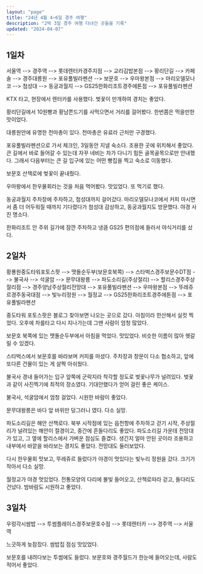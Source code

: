 ```yaml
---
layout: "page"
title: "24년 4월 4~6일 경주 여행"
description: "2박 3일 경주 여행 다녀간 곳들을 기록"
updated: "2024-04-07"
---
```


## 1일차

서울역 --> 경주역 --> 롯데렌터카경주지점 --> 교리김밥본점 --> 황리단길 --> 카페솔 --> 경주대릉원 --> 포유풀빌라펜션 --> 보문호 --> 우마왕본점 --> 마리오델모나코 --> 첨성대 --> 동궁과월지 --> GS25한화리조트경주에톤점 --> 포유풀빌라펜션

KTX 타고, 현장에서 렌터카를 사용했다. 벚꽃이 만개하여 경치는 좋았다.

황리단길에서 10원빵과 황남쫀드기를 사먹으면서 거리를 걸어봤다. 한번쯤은 먹을만한 맛이었다.

대릉원안에 유명한 천마총이 있다. 천마총은 유료라 근처만 구경했다.

포유풀빌라펜션으로 가서 체크인, 3일동안 지낼 숙소다. 조용한 곳에 위치해서 좋았다. 큰 길에서 바로 들어갈 수 있는데 자꾸 네비는 차가 다니기 힘든 골목골목으로만 안내했다. 그래서 다음부터는 큰 길 입구에 있는 어떤 빵집을 찍고 숙소로 이동했다.

보문호 산책로에 벚꽃이 끝내줬다.

우마왕에서 한우물회라는 것을 처음 먹어봤다. 맛있었다. 또 먹기로 했다.

동궁과월지 주차장에 주차하고, 첨성대까지 걸어갔다. 마리오델모나코에서 커피 마시면서 좀 더 어두워질 때까지 기다렸다가 첨성대 감상하고, 동궁과월지도 방문했다. 야경 사진 명소다.

한화리조트 안 주위 길가에 잠깐 주차하고 냉큼 GS25 편의점에 들러서 야식거리를 샀다.

## 2일차

황룡원중도타워포토스팟 --> 맷돌순두부(보문호북쪽) --> 스타벅스경주보문수DT점 --> 불국사 --> 석굴암 --> 문무대왕릉 --> 파도소리길(주상절리) --> 할리스경주주상절리점 --> 경주양남주상절리전망대 --> 포유풀빌라펜션 --> 우마왕본점 --> 뚜레쥬르경주동국대점 --> 빛누리정원 --> 월정교 --> GS25한화리조트경주에톤점 --> 포유풀빌라펜션

중도타워 포토스팟은 블로그 찾아보면 나오는 곳으로 갔다. 아침이라 한산해서 실컷 찍었다. 오후에 차를타고 다시 지나가는데 그땐 사람이 엄청 많았다.

보문호 북쪽에 있는 맷돌순두부에서 아침을 먹었다. 맛있었다. 비슷한 이름이 많아 헷갈릴 수 있겠다.

스타벅스에서 보문호를 바라보며 커피를 마셨다. 주차장과 창문이 다소 협소하고, 앞에 또다른 건물이 있는 게 살짝 아쉬웠다.

불국사 경내 들어가는 입구 앞쪽에 군락지라 착각할 정도로 벚꽃나무가 널려있다. 벚꽃과 같이 사진찍기에 최적의 장소였다. 기대안했다가 얻어 걸린 좋은 케이스.

불국사, 석굴암에서 엄청 걸었다. 시원한 바람이 좋았다.

문무대왕릉은 바다 앞 바위만 덩그러니 였다. 다소 실망.

파도소리길은 해안 산책로다. 북부 시작점에 있는 읍천항에 주차하고 걷기 시작, 주상절리가 널려있는 해안이 절경이고, 중간에 흔들다리도 좋았다. 파도소리길 가운데 전망대가 있고, 그 옆에 할리스에서 가벼운 점심도 즐겼다. 생긴지 얼마 안된 곳이라 조용하고 내부에서 바깥을 바라보는 경치도 좋았다. 전망대도 둘러보았다.

다시 한우물회 맛보고, 뚜레쥬르 들렀다가 야경이 멋있다는 빛누리 정원을 갔다. 크기가 작아서 다소 실망.

월정교가 야경 멋있었다. 전통모양의 다리에 불빛 들어오고, 산책로따라 걷고, 돌다리도 건넜다. 밤바람도 시원하고 좋았다.

## 3일차

우렁각시쌈밥 --> 투썸플레이스경주보문호수점 --> 롯데렌터카 --> 경주역 --> 서울역

느긋하게 늦잠잤다. 쌈밥집 점심 맛있었다.

보문호를 내려다보는 투썸에도 들렀다. 보문호와 경주월드가 한눈에 들어오는데, 사람도 적어서 좋았다.